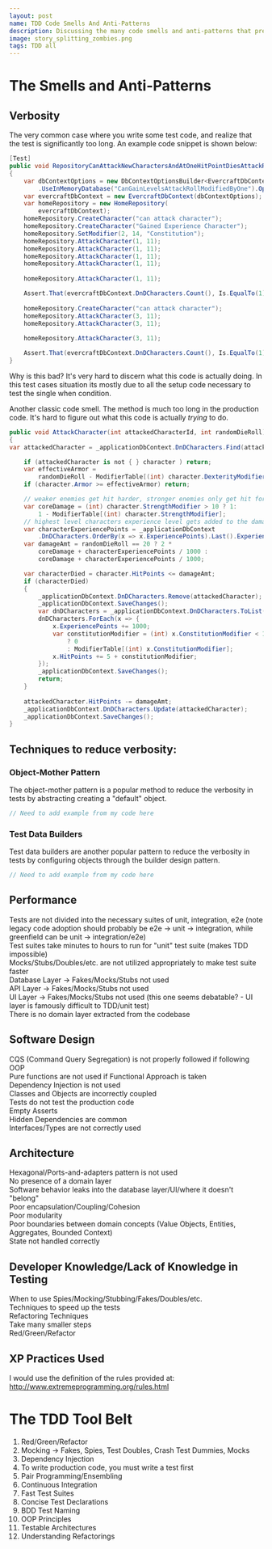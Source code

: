 ```yaml
---
layout: post
name: TDD Code Smells And Anti-Patterns
description: Discussing the many code smells and anti-patterns that prevent TDD  
image: story_splitting_zombies.png
tags: TDD all
---
```


# The Smells and Anti-Patterns

## Verbosity

The very common case where you write some test code, and realize that the test is significantly too long. An example
code snippet is shown below:
```csharp
[Test]
public void RepositoryCanAttackNewCharactersAndAtOneHitPointDiesAttackRollModifiedByOne()
{ 
    var dbContextOptions = new DbContextOptionsBuilder<EvercraftDbContext>()
        .UseInMemoryDatabase("CanGainLevelsAttackRollModifiedByOne").Options;
    var evercraftDbContext = new EvercraftDbContext(dbContextOptions);
    var homeRepository = new HomeRepository(
        evercraftDbContext);
    homeRepository.CreateCharacter("can attack character");
    homeRepository.CreateCharacter("Gained Experience Character");
    homeRepository.SetModifier(2, 14, "Constitution");
    homeRepository.AttackCharacter(1, 11);
    homeRepository.AttackCharacter(1, 11);
    homeRepository.AttackCharacter(1, 11);
    homeRepository.AttackCharacter(1, 11);
    
    homeRepository.AttackCharacter(1, 11);

    Assert.That(evercraftDbContext.DnDCharacters.Count(), Is.EqualTo(1));
    
    homeRepository.CreateCharacter("can attack character");
    homeRepository.AttackCharacter(3, 11);
    homeRepository.AttackCharacter(3, 11);
    
    homeRepository.AttackCharacter(3, 11);

    Assert.That(evercraftDbContext.DnDCharacters.Count(), Is.EqualTo(1));
}
```

Why is this bad? It's very hard to discern what this code is actually doing. In this test cases situation its mostly
due to all the setup code necessary to test the single when condition.

Another classic code smell. The method is much too long in the production code. It's hard to figure out what this code
is actually _trying_ to do.

```csharp
public void AttackCharacter(int attackedCharacterId, int randomDieRoll)
{
var attackedCharacter = _applicationDbContext.DnDCharacters.Find(attackedCharacterId);

    if (attackedCharacter is not { } character ) return;
    var effectiveArmor = 
        randomDieRoll - ModifierTable[(int) character.DexterityModifier];
    if (character.Armor >= effectiveArmor) return;

    // weaker enemies get hit harder, stronger enemies only get hit for 1 damage
    var coreDamage = (int) character.StrengthModifier > 10 ? 1: 
        1 - ModifierTable[(int) character.StrengthModifier];
    // highest level characters experience level gets added to the damage
    var characterExperiencePoints = _applicationDbContext
        .DnDCharacters.OrderBy(x => x.ExperiencePoints).Last().ExperiencePoints;
    var damageAmt = randomDieRoll == 20 ? 2 * 
        coreDamage + characterExperiencePoints / 1000 :
        coreDamage + characterExperiencePoints / 1000;

    var characterDied = character.HitPoints <= damageAmt;
    if (characterDied)
    {
        _applicationDbContext.DnDCharacters.Remove(attackedCharacter);
        _applicationDbContext.SaveChanges();
        var dnDCharacters = _applicationDbContext.DnDCharacters.ToList();
        dnDCharacters.ForEach(x => { 
            x.ExperiencePoints += 1000;
            var constitutionModifier = (int) x.ConstitutionModifier < 12 
                ? 0 
                : ModifierTable[(int) x.ConstitutionModifier];
            x.HitPoints += 5 + constitutionModifier;
        });
        _applicationDbContext.SaveChanges();
        return;
    }
    
    attackedCharacter.HitPoints -= damageAmt;
    _applicationDbContext.DnDCharacters.Update(attackedCharacter);
    _applicationDbContext.SaveChanges();
}
```

## Techniques to reduce verbosity:  
### Object-Mother Pattern

The object-mother pattern is a popular method to reduce the verbosity in tests by abstracting creating a "default"
object.

```csharp
// Need to add example from my code here
```


### Test Data Builders  

Test data builders are another popular pattern to reduce the verbosity in tests by configuring objects through the
builder design pattern.

```csharp
// Need to add example from my code here
```

## Performance
Tests are not divided into the necessary suites of unit, integration, e2e (note legacy code adoption should probably be e2e -> unit -> integration, while greenfield can be unit -> integration/e2e)  
Test suites take minutes to hours to run for "unit" test suite (makes TDD impossible)  
Mocks/Stubs/Doubles/etc. are not utilized appropriately to make test suite faster  
Database Layer -> Fakes/Mocks/Stubs not used  
API Layer -> Fakes/Mocks/Stubs not used  
UI Layer -> Fakes/Mocks/Stubs not used (this one seems debatable? - UI layer is famously difficult to TDD/unit test)  
There is no domain layer extracted from the codebase  

## Software Design
CQS (Command Query Segregation) is not properly followed if following OOP  
Pure functions are not used if Functional Approach is taken  
Dependency Injection is not used  
Classes and Objects are incorrectly coupled  
Tests do not test the production code  
Empty Asserts  
Hidden Dependencies are common  
Interfaces/Types are not correctly used  

## Architecture
Hexagonal/Ports-and-adapters pattern is not used  
No presence of a domain layer  
Software behavior leaks into the database layer/UI/where it doesn't "belong"  
Poor encapsulation/Coupling/Cohesion  
Poor modularity  
Poor boundaries between domain concepts (Value Objects, Entities, Aggregates, Bounded Context)  
State not handled correctly  

## Developer Knowledge/Lack of Knowledge in Testing
When to use Spies/Mocking/Stubbing/Fakes/Doubles/etc.  
Techniques to speed up the tests  
Refactoring Techniques  
Take many smaller steps  
Red/Green/Refactor  

## XP Practices Used
I would use the definition of the rules provided at: http://www.extremeprogramming.org/rules.html  

# The TDD Tool Belt
1. Red/Green/Refactor  
2. Mocking -> Fakes, Spies, Test Doubles, Crash Test Dummies, Mocks  
3. Dependency Injection  
4. To write production code, you must write a test first  
5. Pair Programming/Ensembling  
6. Continuous Integration  
7. Fast Test Suites  
8. Concise Test Declarations  
9. BDD Test Naming  
10. OOP Principles  
11. Testable Architectures  
12. Understanding Refactorings  

